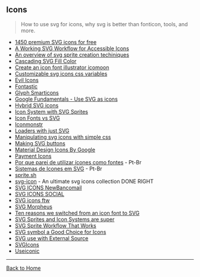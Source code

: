 ## Icons
> How to use svg for icons, why svg is better than fonticon, tools, and more.

* [1450 premium SVG icons for free](http://www.iconeden.com/smarticons/index.html)
* [A Working SVG Workflow for Accessible Icons](http://www.sitepoint.com/a-working-svg-workflow-for-accessible-icons/)
* [An overview of svg sprite creation techiniques](http://24ways.org/2014/an-overview-of-svg-sprite-creation-techniques/)
* [Cascading SVG Fill Color](http://css-tricks.com/cascading-svg-fill-color/)
* [Create an icon font illustrator icomoon](http://www.sitepoint.com/create-an-icon-font-illustrator-icomoon/)
* [Customizable svg icons css variables](http://codepen.io/AmeliaBR/post/customizable-svg-icons-css-variables)
* [Evil Icons](http://evil-icons.io/)
* [Fontastic](http://fontastic.me/faq)
* [Glyph Smarticons](http://glyph.smarticons.co/)
* [Google Fundamentals - Use SVG as icons](https://developers.google.com/web/fundamentals/media/images/use-icons)
* [Hybrid SVG icons](http://hybicon.softwaretailoring.net/)
* [Icon System with SVG Sprites](http://css-tricks.com/svg-sprites-use-better-icon-fonts/)
* [Icon Fonts vs SVG](http://css-tricks.com/icon-fonts-vs-svg/)
* [Iconmonstr](http://iconmonstr.com/)
* [Loaders with just SVG](http://samherbert.net/svg-loaders/)
* [Manipulating svg icons with simple css](http://webdesign.tutsplus.com/articles/manipulating-svg-icons-with-simple-css--webdesign-15694)
* [Making SVG buttons](http://metafizzy.co/blog/making-svg-buttons/)
* [Material Design Icons By Google](https://github.com/google/material-design-icons)
* [Payment Icons](http://paymentfont.io/)
* [Por que parei de utilizar ícones como fontes](https://medium.com/@devinterior/por-que-parei-de-utilizar-%C3%ADcones-como-fontes-3ee74d34cf4) - Pt-Br
* [Sistemas de Icones em SVG](http://willianjusten.com.br/sistemas-de-icones-em-svg/) - Pt-Br
* [sprite.sh](https://github.com/edenspiekermann/sprite.sh)
* [svg-icon](https://github.com/leungwensen/svg-icon) - An ultimate svg icons collection DONE RIGHT
* [SVG ICONS NewBancomail](http://elrumordelaluz.github.io/newbancomail/svg.html)
* [SVG ICONS SOCIAL](http://jorgeatgu.github.io/demo)
* [SVG icons ftw](http://tympanus.net/codrops/2013/11/27/svg-icons-ftw/)
* [SVG Morpheus](http://alexk111.github.io/SVG-Morpheus/)
* [Ten reasons we switched from an icon font to SVG](http://ianfeather.co.uk/ten-reasons-we-switched-from-an-icon-font-to-svg/)
* [SVG Sprites and Icon Systems are super](https://lincolnloop.com/blog/svg-sprites-and-icon-systems-are-super/)
* [SVG Sprite Workflow That Works](https://medium.com/@iamryanyu/svg-sprite-workflow-that-works-f5609d4d6144#.ycad46oe7)
* [SVG symbol a Good Choice for Icons](http://css-tricks.com/svg-symbol-good-choice-icons/)
* [SVG use with External Source](http://css-tricks.com/svg-use-external-source/)
* [SVGIcons](http://bbriel.me/svgicons/)
* [Useiconic](https://useiconic.com/guides/)

---
[Back to Home](https://github.com/willianjusten/awesome-svg)
